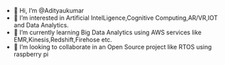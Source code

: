- 👋 Hi, I’m @Adityaukumar
- 👀 I’m interested in Artificial IntelLigence,Cognitive Computing,AR/VR,IOT and Data Analytics.
- 🌱 I’m currently learning Big Data Analytics using AWS services like EMR,Kinesis,Redshift,Firehose etc. 
- 💞️ I’m looking to collaborate in an Open Source project like RTOS using raspberry pi 
